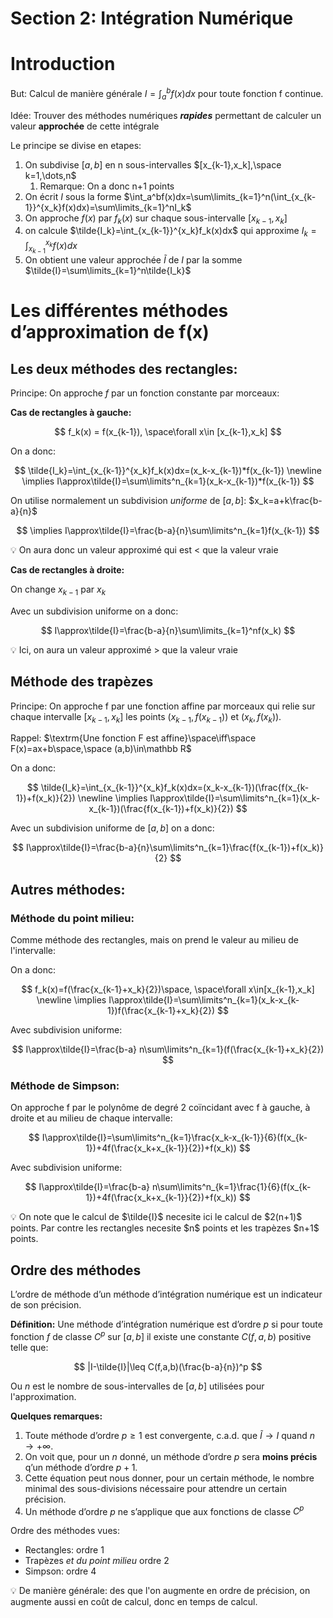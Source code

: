 # Section 2: Intégration Numérique

# Introduction

But: Calcul de manière générale $I=\int_a^b f(x)dx$ pour toute fonction f continue.

Idée: Trouver des méthodes numériques *****rapides***** permettant de calculer un valeur **********approchée********** de cette intégrale

Le principe se divise en etapes:

1. On subdivise $[a,b]$ en n sous-intervalles $[x_{k-1},x_k],\space k=1,\dots,n$
    1. Remarque: On a donc n+1 points
2. On écrit $I$ sous la forme $\int_a^bf(x)dx=\sum\limits_{k=1}^n(\int_{x_{k-1}}^{x_k}f(x)dx)=\sum\limits_{k=1}^nI_k$
3. On approche $f(x)$ par $f_k(x)$ sur chaque sous-intervalle $[x_{k-1},x_k]$
4. on calcule $\tilde{I_k}=\int_{x_{k-1}}^{x_k}f_k(x)dx$ qui approxime $I_k = \int_{x_{k-1}}^{x_k}f(x)dx$
5. On obtient une valeur approchée $\tilde{I}$ de $I$ par la somme $\tilde{I}=\sum\limits_{k=1}^n\tilde{I_k}$

# Les différentes méthodes d’approximation de f(x)

## Les deux méthodes des rectangles:

Principe: On approche $f$ par un fonction constante par morceaux:

**Cas de rectangles à gauche:**

$$
f_k(x) = f(x_{k-1}), \space\forall x\in [x_{k-1},x_k]
$$

On a donc:

$$
\tilde{I_k}=\int_{x_{k-1}}^{x_k}f_k(x)dx=(x_k-x_{k-1})*f(x_{k-1})
\newline
\implies I\approx\tilde{I}=\sum\limits^n_{k=1}(x_k-x_{k-1})*f(x_{k-1})
$$

On utilise normalement un subdivision *uniforme* de $[a,b]$:  $x_k=a+k\frac{b-a}{n}$

$$
\implies I\approx\tilde{I}=\frac{b-a}{n}\sum\limits^n_{k=1}f(x_{k-1})
$$

<aside>
💡 On aura donc un valeur approximé qui est < que la valeur vraie

</aside>

**Cas de rectangles à droite:**

On change $x_{k-1}$ par $x_k$

Avec un subdivision uniforme on a donc:

$$
I\approx\tilde{I}=\frac{b-a}{n}\sum\limits_{k=1}^nf(x_k)
$$

<aside>
💡 Ici, on aura un valeur approximé > que la valeur vraie

</aside>

## Méthode des trapèzes

Principe: On approche f par une fonction affine par morceaux qui relie sur chaque intervalle $[x_{k-1},x_k]$ les points $(x_{k-1},f(x_{k-1}))$ et $(x_k,f(x_k))$. 

Rappel: $\textrm{Une fonction F est affine}\space\iff\space F(x)=ax+b\space,\space (a,b)\in\mathbb R$


On a donc:

$$
\tilde{I_k}=\int_{x_{k-1}}^{x_k}f_k(x)dx=(x_k-x_{k-1})(\frac{f(x_{k-1})+f(x_k)}{2})
\newline
\implies I\approx\tilde{I}=\sum\limits^n_{k=1}(x_k-x_{k-1})(\frac{f(x_{k-1})+f(x_k)}{2})
$$

Avec un subdivision uniforme de $[a,b]$ on a donc:

$$
I\approx\tilde{I}=\frac{b-a}{n}\sum\limits^n_{k=1}\frac{f(x_{k-1})+f(x_k)}{2}
$$

## Autres méthodes:

### Méthode du point milieu:

Comme méthode des rectangles, mais on prend le valeur au milieu de l'intervalle: 


On a donc:

$$
f_k(x)=f(\frac{x_{k-1}+x_k}{2})\space, \space\forall x\in[x_{k-1},x_k]
\newline
\implies I\approx\tilde{I}=\sum\limits^n_{k=1}(x_k-x_{k-1})f(\frac{x_{k-1}+x_k}{2})
$$

Avec subdivision uniforme:

$$
I\approx\tilde{I}=\frac{b-a} n\sum\limits^n_{k=1}(f(\frac{x_{k-1}+x_k}{2})
$$

### ********************Méthode de Simpson:********************

On approche f par le polynôme de degré 2 coïncidant avec f à gauche, à droite et au milieu de chaque intervalle:

$$
I\approx\tilde{I}=\sum\limits^n_{k=1}\frac{x_k-x_{k-1}}{6}(f(x_{k-1})+4f(\frac{x_k+x_{k-1}}{2})+f(x_k))
$$

Avec subdivision uniforme:

$$
I\approx\tilde{I}=\frac{b-a} n\sum\limits^n_{k=1}\frac{1}{6}(f(x_{k-1})+4f(\frac{x_k+x_{k-1}}{2})+f(x_k))
$$

<aside>
💡 On note que le calcul de $\tilde{I}$ necesite ici le calcul de $2(n+1)$ points. Par contre les rectangles necesite $n$ points et les trapèzes $n+1$ points.

</aside>

## Ordre des méthodes

L’ordre de méthode d’un méthode d’intégration numérique est un indicateur de son précision.

**Définition:** Une méthode d’intégration numérique est d’ordre $p$ si pour toute fonction $f$ de classe $C^p$ sur $[a,b]$ il existe une constante $C(f,a,b)$ positive telle que:

$$
|I-\tilde{I}|\leq C(f,a,b)(\frac{b-a}{n})^p
$$

Ou $n$ est le nombre de sous-intervalles de $[a,b]$ utilisées pour l'approximation.

**Quelques remarques:**

1. Toute méthode d’ordre $p\geq1$  est convergente, c.a.d. que $\tilde{I}\rightarrow I$ quand $n\rightarrow +\infty$.
2. On voit que, pour un $n$ donné, un méthode d’ordre $p$ sera **moins précis** q’un méthode d’ordre $p+1$.
3. Cette équation peut nous donner, pour un certain méthode, le nombre minimal des sous-divisions nécessaire pour attendre un certain précision.
4. Un méthode d’ordre $p$ ne s’applique que aux fonctions de classe $C^p$

 

Ordre des méthodes vues:

- Rectangles: ordre 1
- Trapèzes *et du point milieu* ordre 2
- Simpson: ordre 4

<aside>
💡 De manière générale: des que l'on augmente en ordre de précision, on augmente aussi en coût de calcul, donc en temps de calcul.

</aside>
